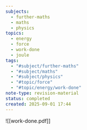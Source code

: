 ```yaml
---
subjects:
  - further-maths
  - maths
  - physics
topics:
  - energy
  - force
  - work-done
  - joule
tags:
  - "#subject/further-maths"
  - "#subject/maths"
  - "#subject/physics"
  - "#topic/force"
  - "#topic/energy/work-done"
note-type: revision-material
status: completed
created: 2025-09-01 17:44
---
```

![[work-done.pdf]]